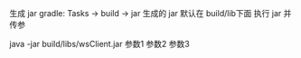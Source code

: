 生成 jar
gradle: Tasks -> build -> jar
生成的 jar 默认在 build/lib下面
执行 jar 并传参

java -jar build/libs/wsClient.jar 参数1 参数2 参数3
